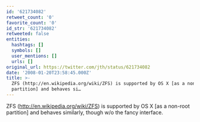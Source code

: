 ```yaml
---
id: '621734082'
retweet_count: '0'
favorite_count: '0'
id_str: '621734082'
retweeted: false
entities:
  hashtags: []
  symbols: []
  user_mentions: []
  urls: []
original_url: https://twitter.com/jth/status/621734082
date: '2008-01-20T23:58:45.000Z'
title: >-
  ZFS (http://en.wikipedia.org/wiki/ZFS) is supported by OS X [as a non-root
  partition] and behaves si…
---
```


ZFS (http://en.wikipedia.org/wiki/ZFS) is supported by OS X [as a non-root partition] and behaves similarly, though w/o the fancy interface.